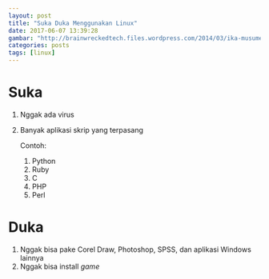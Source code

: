 ```yaml
---
layout: post
title: "Suka Duka Menggunakan Linux"
date: 2017-06-07 13:39:28
gambar: "http://brainwreckedtech.files.wordpress.com/2014/03/ika-musume-arch-linux-43.png"
categories: posts
tags: [linux]
---
```


# Suka

1. Nggak ada virus
2. Banyak aplikasi skrip yang terpasang

    Contoh:

    1. Python
    2. Ruby
    3. C
    4. PHP
    5. Perl

# Duka

1. Nggak bisa pake Corel Draw, Photoshop, SPSS, dan aplikasi Windows lainnya
2. Nggak bisa install _game_